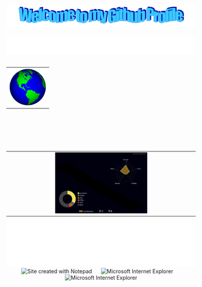 <!-- "Hero" Header -->
<div align="center">
  <img src="images/welcome.png" style="max-width: 100%;" alt="Welcome to my Github Profile" />
  <br />
  <br />
  <img height="50" alt="My Name is Erdem and I like Python" src="images/personal_note.svg" />
  <br />
  <br />
</div>

<table width="60%" align="center">
  <tr>
    <td align="center">
      
  <img alt="Globe" height="100" src="images/globe.gif">
       
  </tr>
</table>

<br />
<br />
<br />
<br />
<br />

<!-- 3D Contributions -->
<table width="50%" align="center">
  <tr>
    <td align="center">
      <img src="profile-3d-contrib/profile-night-rainbow.svg" alt="3D Contributions" style="max-width: 50%;">
    </td>
  </tr>
</table>

<!-- Footer -->
<div align="center">
  <img height="120" alt="Thanks for visiting me" width="100%" src="images/marquee.svg" />
  <br />
  <img src="https://raw.githubusercontent.com/BrunnerLivio/brunnerlivio/master/images/notepad.gif" alt="Site created with Notepad" height="30" />
  <span>&nbsp;&nbsp;&nbsp;&nbsp;</span>
  <img src="https://raw.githubusercontent.com/BrunnerLivio/brunnerlivio/master/images/ie_logo.gif" alt="Microsoft Internet Explorer" />
  <span>&nbsp;&nbsp;&nbsp;&nbsp;</span>
  <img src="https://raw.githubusercontent.com/BrunnerLivio/brunnerlivio/master/images/noframes.gif" alt="Microsoft Internet Explorer" />
</div>
